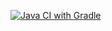 [![Java CI with Gradle](https://github.com/Katkutia/HW_Selenium/actions/workflows/gradle.yml/badge.svg)](https://github.com/Katkutia/HW_Selenium/actions/workflows/gradle.yml)
